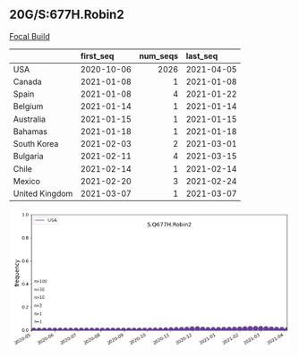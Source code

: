 

## 20G/S:677H.Robin2
[Focal Build](https://nextstrain.org/groups/neherlab/ncov/S.Q677H.Robin2?c=gt-S_677&f_country=USA)

|                | first_seq   |   num_seqs | last_seq   |
|:---------------|:------------|-----------:|:-----------|
| USA            | 2020-10-06  |       2026 | 2021-04-05 |
| Canada         | 2021-01-08  |          1 | 2021-01-08 |
| Spain          | 2021-01-08  |          4 | 2021-01-22 |
| Belgium        | 2021-01-14  |          1 | 2021-01-14 |
| Australia      | 2021-01-15  |          1 | 2021-01-15 |
| Bahamas        | 2021-01-18  |          1 | 2021-01-18 |
| South Korea    | 2021-02-03  |          2 | 2021-03-01 |
| Bulgaria       | 2021-02-11  |          4 | 2021-03-15 |
| Chile          | 2021-02-14  |          1 | 2021-02-14 |
| Mexico         | 2021-02-20  |          3 | 2021-02-24 |
| United Kingdom | 2021-03-07  |          1 | 2021-03-07 |

![Overall trends S.Q677H.Robin2](/overall_trends_figures/overall_trends_S.Q677H.Robin2.png)
